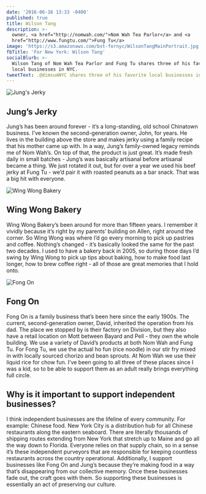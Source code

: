 ```yaml
---
date: '2016-06-16 13:33 -0400'
published: true
title: Wilson Tang
description: >-
  owner, <a href="http://nomwah.com/">Nom Wah Tea Parlor</a> and <a
  href="http://www.fungtu.com/">Fung Tu</a>
image: 'https://s3.amazonaws.com/bst-fornyc/WilsonTangMainPortrait.jpg'
fbTitle: 'For New York: Wilson Tang'
socialBlurb: >-
  Wilson Tang of Nom Wah Tea Parlor and Fung Tu shares three of his favorite
  local businesses in NYC.
tweetText: .@dimsumNYC shares three of his favorite local businesses in NYC
---
```


![Jung's Jerky](https://s3.amazonaws.com/bst-fornyc/WilsonTangJungsJerky_w1280.jpg)

## Jung’s Jerky

Jung’s has been around forever - it’s a long-standing, old school Chinatown business. I’ve known the second-generation owner, John, for years. He lives in the building above the store and makes jerky using a family recipe that his mother came up with. In a way, Jung’s family-owned legacy reminds me of Nom Wah’s. On top of that, the product is just great. It’s made fresh daily in small batches - Jung’s was basically artisanal before artisanal became a thing. We just rotated it out, but for over a year we used his beef jerky at Fung Tu - we’d pair it with roasted peanuts as a bar snack. That was a big hit with everyone.

![Wing Wong Bakery](https://s3.amazonaws.com/bst-fornyc/WilsonTangWingWongBakery_w1280.jpg)

## Wing Wong Bakery

Wing Wong Bakery’s been around for more than fifteen years. I remember it vividly because it’s right by my parents’ building on Allen, right around the corner. So Wing Wong was where I’d go every morning to pick up pastries and coffee. Nothing’s changed - it’s basically looked the same for the past two decades. I used to have a bakery back in 2005, so during those days I’d swing by Wing Wong to pick up tips about baking, how to make food last longer, how to brew coffee right - all of those are great memories that I hold onto.

![Fong On](https://s3.amazonaws.com/bst-fornyc/WilsonTangFongOn_w1280.jpg)

## Fong On

Fong On is a family business that’s been here since the early 1900s. The current, second-generation owner, David, inherited the operation from his dad. The place we stopped by is their factory on Division, but they also have a retail location on Mott between Bayard and Pell - they own the whole building. We use a variety of David’s products at both Nom Wah and Fung Tu. For Fong Tu, we use the actual ho fun (rice noodle) in our stir fry mixed in with locally sourced chorizo and bean sprouts. At Nom Wah we use their liquid rice for chow fun. I’ve been going to all three of these places since I was a kid, so to be able to support them as an adult really brings everything full circle.

## Why is it important to support independent businesses?

I think independent businesses are the lifeline of every community. For example: Chinese food. New York City is a distribution hub for all Chinese restaurants along the eastern seaboard. There are literally thousands of shipping routes extending from New York that stretch up to Maine and go all the way down to Florida. Everyone relies on that supply chain, so in a sense it’s these independent purveyors that are responsible for keeping countless restaurants across the country operational. Additionally, I support businesses like Fong On and Jung’s because they’re making food in a way that’s disappearing from our collective memory. Once these businesses fade out, the craft goes with them. So supporting these businesses is essentially an act of preserving our culture.
